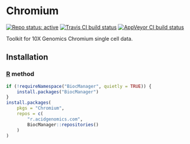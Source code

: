 # Chromium

[![Repo status: active](https://www.repostatus.org/badges/latest/active.svg)](https://www.repostatus.org/#active)
[![Travis CI build status](https://travis-ci.com/acidgenomics/Chromium.svg?branch=master)](https://travis-ci.com/acidgenomics/Chromium)
[![AppVeyor CI build status](https://ci.appveyor.com/api/projects/status/kq9ecwl1nktap64f/branch/master?svg=true)](https://ci.appveyor.com/project/mjsteinbaugh/chromium/branch/master)

Toolkit for 10X Genomics Chromium single cell data.

## Installation

### [R][] method

```r
if (!requireNamespace("BiocManager", quietly = TRUE)) {
    install.packages("BiocManager")
}
install.packages(
    pkgs = "Chromium",
    repos = c(
        "r.acidgenomics.com",
        BiocManager::repositories()
    )
)
```

[r]: https://www.r-project.org/
